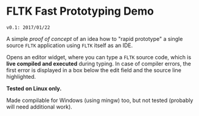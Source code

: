 # FLTK Fast Prototyping Demo
`v0.1: 2017/01/22`

A simple *proof of concept* of an idea how to "rapid prototype"
a single source `FLTK` application using `FLTK` itself as an IDE.

Opens an editor widget, where you can type a `FLTK` source code,
which is **live compiled and executed** during typing. In case of
compiler errors, the first error is displayed in a box below
the edit field and the source line highlighted.

**Tested on Linux only.**

Made compilable for Windows (using mingw) too, but not tested
(probably will need additional work).
